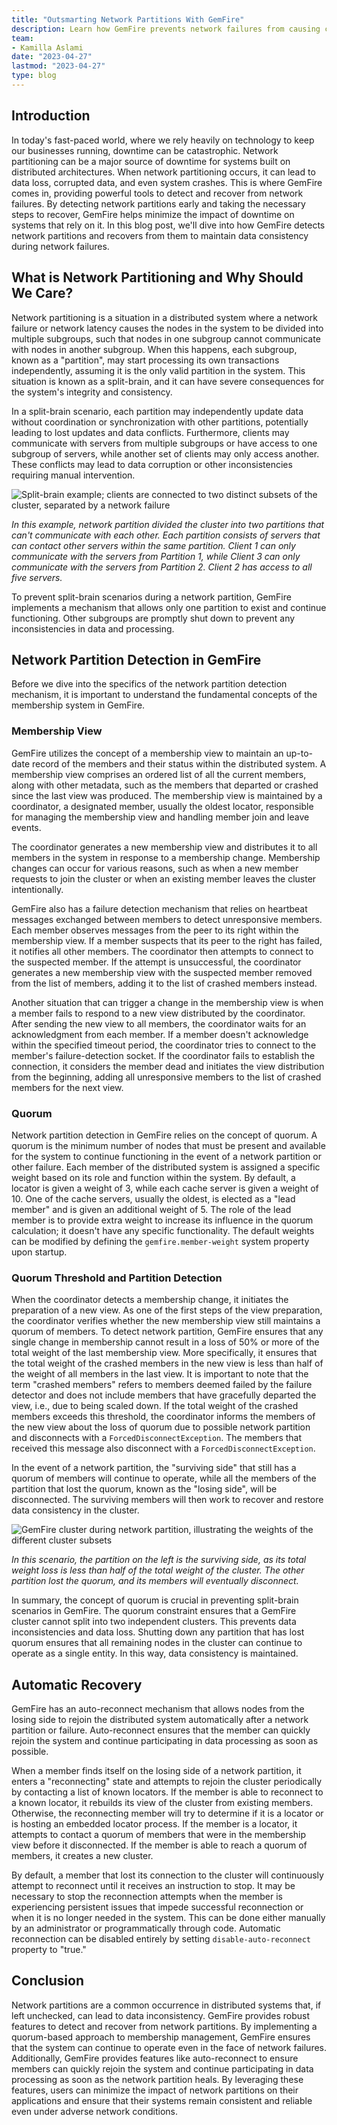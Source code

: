 ```yaml
---
title: "Outsmarting Network Partitions With GemFire"
description: Learn how GemFire prevents network failures from causing catastrophic downtime and data loss with its network partition detection and recovery mechanisms.
team:
- Kamilla Aslami
date: "2023-04-27"
lastmod: "2023-04-27"
type: blog
---
```


## Introduction

In today's fast-paced world, where we rely heavily on technology to keep our businesses running, downtime can be catastrophic. Network partitioning can be a major source of downtime for systems built on distributed architectures. When network partitioning occurs, it can lead to data loss, corrupted data, and even system crashes. This is where GemFire comes in, providing powerful tools to detect and recover from network failures. By detecting network partitions early and taking the necessary steps to recover, GemFire helps minimize the impact of downtime on systems that rely on it. In this blog post, we'll dive into how GemFire detects network partitions and recovers from them to maintain data consistency during network failures.

## What is Network Partitioning and Why Should We Care?

Network partitioning is a situation in a distributed system where a network failure or network latency causes the nodes in the system to be divided into multiple subgroups, such that nodes in one subgroup cannot communicate with nodes in another subgroup. When this happens, each subgroup, known as a "partition", may start processing its own transactions independently, assuming it is the only valid partition in the system. This situation is known as a split-brain, and it can have severe consequences for the system's integrity and consistency.

In a split-brain scenario, each partition may independently update data without coordination or synchronization with other partitions, potentially leading to lost updates and data conflicts. Furthermore, clients may communicate with servers from multiple subgroups or have access to one subgroup of servers, while another set of clients may only access another. These conflicts may lead to data corruption or other inconsistencies requiring manual intervention.



![Split-brain example; clients are connected to two distinct subsets of the cluster, separated by a network failure](images/split-brain-example.jpg)

*In this example, network partition divided the cluster into two partitions that can't communicate with each other. Each partition consists of servers that can contact other servers within the same partition. Client 1 can only communicate with the servers from Partition 1, while Client 3 can only communicate with the servers from Partition 2. Client 2 has access to all five servers.*


To prevent split-brain scenarios during a network partition, GemFire implements a mechanism that allows only one partition to exist and continue functioning. Other subgroups are promptly shut down to prevent any inconsistencies in data and processing.

## Network Partition Detection in GemFire

Before we dive into the specifics of the network partition detection mechanism, it is important to understand the fundamental concepts of the membership system in GemFire.

### Membership View

GemFire utilizes the concept of a membership view to maintain an up-to-date record of the members and their status within the distributed system. A membership view comprises an ordered list of all the current members, along with other metadata, such as the members that departed or crashed since the last view was produced. The membership view is maintained by a coordinator, a designated member, usually the oldest locator, responsible for managing the membership view and handling member join and leave events.

The coordinator generates a new membership view and distributes it to all members in the system in response to a membership change. Membership changes can occur for various reasons, such as when a new member requests to join the cluster or when an existing member leaves the cluster intentionally.

GemFire also has a failure detection mechanism that relies on heartbeat messages exchanged between members to detect unresponsive members. Each member observes messages from the peer to its right within the membership view. If a member suspects that its peer to the right has failed, it notifies all other members. The coordinator then attempts to connect to the suspected member. If the attempt is unsuccessful, the coordinator generates a new membership view with the suspected member removed from the list of members, adding it to the list of crashed members instead.

Another situation that can trigger a change in the membership view is when a member fails to respond to a new view distributed by the coordinator. After sending the new view to all members, the coordinator waits for an acknowledgment from each member. If a member doesn't acknowledge within the specified timeout period, the coordinator tries to connect to the member's failure-detection socket. If the coordinator fails to establish the connection, it considers the member dead and initiates the view distribution from the beginning, adding all unresponsive members to the list of crashed members for the next view.

### Quorum

Network partition detection in GemFire relies on the concept of quorum. A quorum is the minimum number of nodes that must be present and available for the system to continue functioning in the event of a network partition or other failure. Each member of the distributed system is assigned a specific weight based on its role and function within the system. By default, a locator is given a weight of 3, while each cache server is given a weight of 10. One of the cache servers, usually the oldest, is elected as a "lead member" and is given an additional weight of 5. The role of the lead member is to provide extra weight to increase its influence in the quorum calculation; it doesn't have any specific functionality. The default weights can be modified by defining the `gemfire.member-weight` system property upon startup.

### Quorum Threshold and Partition Detection


When the coordinator detects a membership change, it initiates the preparation of a new view. As one of the first steps of the view preparation, the coordinator verifies whether the new membership view still maintains a quorum of members. To detect network partition, GemFire ensures that any single change in membership cannot result in a loss of 50% or more of the total weight of the last membership view. More specifically, it ensures that the total weight of the crashed members in the new view is less than half of the weight of all members in the last view. It is important to note that the term "crashed members" refers to members deemed failed by the failure detector and does not include members that have gracefully departed the view, i.e., due to being scaled down. If the total weight of the crashed members exceeds this threshold, the coordinator informs the members of the new view about the loss of quorum due to possible network partition and disconnects with a `ForcedDisconnectException`. The members that received this message also disconnect with a `ForcedDisconnectException`.

In the event of a network partition, the "surviving side" that still has a quorum of members will continue to operate, while all the members of the partition that lost the quorum, known as the "losing side", will be disconnected. The surviving members will then work to recover and restore data consistency in the cluster.

![GemFire cluster during network partition, illustrating the weights of the different cluster subsets](images/gemfire-network-partition.jpg)

*In this scenario, the partition on the left is the surviving side, as its total weight loss is less than half of the total weight of the cluster. The other partition lost the quorum, and its members will eventually disconnect.*

In summary, the concept of quorum is crucial in preventing split-brain scenarios in GemFire. The quorum constraint ensures that a GemFire cluster cannot split into two independent clusters. This prevents data inconsistencies and data loss. Shutting down any partition that has lost quorum ensures that all remaining nodes in the cluster can continue to operate as a single entity. In this way, data consistency is maintained.

## Automatic Recovery

GemFire has an auto-reconnect mechanism that allows nodes from the losing side to rejoin the distributed system automatically after a network partition or failure. Auto-reconnect ensures that the member can quickly rejoin the system and continue participating in data processing as soon as possible.

When a member finds itself on the losing side of a network partition, it enters a "reconnecting" state and attempts to rejoin the cluster periodically by contacting a list of known locators. If the member is able to reconnect to a known locator, it rebuilds its view of the cluster from existing members. Otherwise, the reconnecting member will try to determine if it is a locator or is hosting an embedded locator process. If the member is a locator, it attempts to contact a quorum of members that were in the membership view before it disconnected. If the member is able to reach a quorum of members, it creates a new cluster.

By default, a member that lost its connection to the cluster will continuously attempt to reconnect until it receives an instruction to stop. It may be necessary to stop the reconnection attempts when the member is experiencing persistent issues that impede successful reconnection or when it is no longer needed in the system. This can be done either manually by an administrator or programmatically through code. Automatic reconnection can be disabled entirely by setting `disable-auto-reconnect` property to "true."

## Conclusion

Network partitions are a common occurrence in distributed systems that, if left unchecked, can lead to data inconsistency. GemFire provides robust features to detect and recover from network partitions. By implementing a quorum-based approach to membership management, GemFire ensures that the system can continue to operate even in the face of network failures. Additionally, GemFire provides features like auto-reconnect to ensure members can quickly rejoin the system and continue participating in data processing as soon as the network partition heals. By leveraging these features, users can minimize the impact of network partitions on their applications and ensure that their systems remain consistent and reliable even under adverse network conditions.